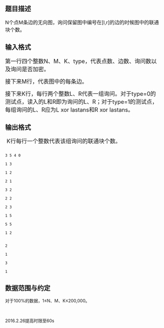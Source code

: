 ## 题目描述

<p><span style="font-size: medium">N个点M条边的无向图，询问保留图中编号在[l,r]的边的时候图中的联通块个数。<br></span></p>

## 输入格式

<p><font size="4">第一行四个整数N、M、K、type，代表点数、边数、询问数以及询问是否加密。<br>
   接下来M行，代表图中的每条边。<br>
   接下来K行，每行两个整数L、R代表一组询问。对于type=0的测试点，读入的L和R即为询问的L、R；对于type=1的测试点，每组询问的L、R应为L xor lastans和R xor lastans。<br></font></p>

## 输出格式

<p><font size="4"> K行每行一个整数代表该组询问的联通块个数。<br></font></p>

```input1
3 5 4 0
1 3
1 2
2 1
3 2
2 2
2 3
1 5
5 5
1 2
```
```output1
2
1
3
1
```
## 数据范围与约定

<p>对于100%的数据，1≤N、M、K≤200,000。</p>
<br>
<p>2016.2.26提高时限至60s</p>

